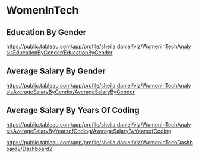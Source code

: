 # WomenInTech

## Education By Gender

https://public.tableau.com/app/profile/sheila.daniel/viz/WomenInTechAnalysisEducationByGender/EducationByGender

## Average Salary By Gender

https://public.tableau.com/app/profile/sheila.daniel/viz/WomenInTechAnalysisAverageSalaryByGender/AverageSalaryByGender

## Average Salary By Years Of Coding

https://public.tableau.com/app/profile/sheila.daniel/viz/WomenInTechAnalysisAverageSalaryByYearsofCoding/AverageSalaryByYearsofCoding


https://public.tableau.com/app/profile/sheila.daniel/viz/WomenInTechDashboard2/Dashboard2
